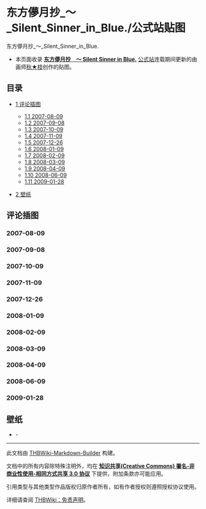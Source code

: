 # 东方儚月抄_～_Silent_Sinner_in_Blue./公式站贴图

<!-- source html: G:\repos\THBWiki-Markdown-Builder\THBWikiMarkdown\Temp\main\5\5b\ns0%3A%E4%B8%9C%E6%96%B9%E5%84%9A%E6%9C%88%E6%8A%84_%EF%BD%9E_Silent_Sinner_in_Blue%2E%2F%E5%85%AC%E5%BC%8F%E7%AB%99%E8%B4%B4%E5%9B%BE.html -->

东方儚月抄_～_Silent_Sinner_in_Blue.

- 本页面收录 **[东方儚月抄　～ Silent Sinner in Blue.](./东方儚月抄_～_Silent_Sinner_in_Blue..md)** [公式站](https://www.ichijinsha.co.jp/special/toho/rex/index.html)连载期间更新的由画师[秋★枝](./秋★枝.md)创作的贴图。

## 目录

- [1 评论插图](#评论插图)

  - [1.1 2007-08-09](#2007-08-09)
  - [1.2 2007-09-08](#2007-09-08)
  - [1.3 2007-10-09](#2007-10-09)
  - [1.4 2007-11-09](#2007-11-09)
  - [1.5 2007-12-26](#2007-12-26)
  - [1.6 2008-01-09](#2008-01-09)
  - [1.7 2008-02-09](#2008-02-09)
  - [1.8 2008-03-09](#2008-03-09)
  - [1.9 2008-04-09](#2008-04-09)
  - [1.10 2008-06-09](#2008-06-09)
  - [1.11 2009-01-28](#2009-01-28)



- [2 壁纸](#壁纸)




## 评论插图
### 2007-08-09
[](./文件-东方儚月抄S贴图070809.gif.md)  [](./文件-东方儚月抄S贴图070809.gif.md)
### 2007-09-08
[](./文件-东方儚月抄S贴图070908.gif.md)  [](./文件-东方儚月抄S贴图070908.gif.md)
### 2007-10-09
[](./文件-东方儚月抄S贴图071009.gif.md)  [](./文件-东方儚月抄S贴图071009.gif.md)
### 2007-11-09
[](./文件-东方儚月抄S贴图071109.gif.md)  [](./文件-东方儚月抄S贴图071109.gif.md)
### 2007-12-26
[](./文件-东方儚月抄S贴图071226.gif.md)  [](./文件-东方儚月抄S贴图071226.gif.md)
### 2008-01-09
[](./文件-东方儚月抄S贴图080109.gif.md)  [](./文件-东方儚月抄S贴图080109.gif.md)
### 2008-02-09
[](./文件-东方儚月抄S贴图080209.gif.md)  [](./文件-东方儚月抄S贴图080209.gif.md)
### 2008-03-09
[](./文件-东方儚月抄S贴图080309.gif.md)  [](./文件-东方儚月抄S贴图080309.gif.md)
### 2008-04-09
[](./文件-东方儚月抄S贴图080409.gif.md)  [](./文件-东方儚月抄S贴图080409.gif.md)
### 2008-06-09
[](./文件-东方儚月抄S贴图080609.gif.md)  [](./文件-东方儚月抄S贴图080609.gif.md)
### 2009-01-28
[](./文件-东方儚月抄S贴图0901.gif.md)  [](./文件-东方儚月抄S贴图0901.gif.md)
## 壁纸
- [](./文件-东方儚月抄S壁纸1.jpg.md)- [](./文件-东方儚月抄S壁纸2.jpg.md)





---

此文档由 [THBWiki-Markdown-Builder](https://github.com/Delsin-Yu/THBWiki-Markdown-Builder) 构建。

文档中的所有内容除特殊注明外，均在 [**知识共享(Creative Commons) 署名-非商业性使用-相同方式共享 3.0 协议**](https://creativecommons.org/licenses/by-sa/3.0/deed.zh-hans) 下提供，附加条款亦可能应用。

引用类型与其他类型作品版权归原作者所有，如有作者授权则遵照授权协议使用。

详细请查阅 [THBWiki：免责声明](https://thbwiki.cc/THBWiki:%E5%85%8D%E8%B4%A3%E5%A3%B0%E6%98%8E)。


